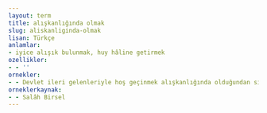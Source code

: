 ```yaml
---
layout: term
title: alışkanlığında olmak
slug: aliskanliginda-olmak
lisan: Türkçe
anlamlar:
- iyice alışık bulunmak, huy hâline getirmek
ozellikler:
- - ''
ornekler:
- - Devlet ileri gelenleriyle hoş geçinmek alışkanlığında olduğundan sıkı fıkılık politikası güdermiş.
orneklerkaynak:
- - Salâh Birsel
---
```

